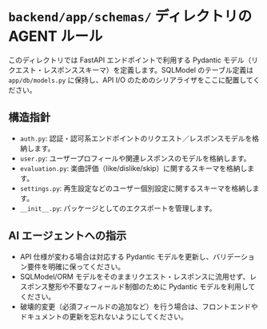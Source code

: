 # `backend/app/schemas/` ディレクトリの AGENT ルール

このディレクトリでは FastAPI エンドポイントで利用する Pydantic モデル（リクエスト・レスポンススキーマ）を定義します。SQLModel のテーブル定義は `app/db/models.py` に保持し、API I/O のためのシリアライザをここに配置してください。

## 構造指針

- `auth.py`: 認証・認可系エンドポイントのリクエスト／レスポンスモデルを格納します。
- `user.py`: ユーザープロフィールや関連レスポンスのモデルを格納します。
- `evaluation.py`: 楽曲評価（like/dislike/skip）に関するスキーマを格納します。
- `settings.py`: 再生設定などのユーザー個別設定に関するスキーマを格納します。
- `__init__.py`: パッケージとしてのエクスポートを管理します。

## AI エージェントへの指示

- API 仕様が変わる場合は対応する Pydantic モデルを更新し、バリデーション要件を明確に保ってください。
- SQLModel/ORM モデルをそのままリクエスト・レスポンスに流用せず、レスポンス整形や不要なフィールド制御のために Pydantic モデルを利用してください。
- 破壊的変更（必須フィールドの追加など）を行う場合は、フロントエンドやドキュメントの更新を忘れないようにしてください。
